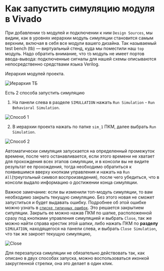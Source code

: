 # Как запустить симуляцию модуля в Vivado

При добавлении `tb` модулей и подключении к ним `Design Sources`, мы видим, как в уровнях иерархии модуль симуляции становится самым верхним, включая в себя все модули вашего дизайна. Так называемый test bench (tb) — виртуальный стенд, куда мы поместили наш `top` модуль. Надо обратить внимание, что `tb` модуль не имеет портов ввода-вывода: подключенные сигналы для нашей схемы описываются непосредственно средствами языка Verilog.

Иерархия модулей проекта.

![Иерархия ТБ](../../../technical/Labs/Pic/Run_sim1.png) 

Есть 2 способа запустить симуляцию

1. На панели слева в разделе `SIMULLATION` нажать `Run Simulation` - `Run Behavioral Simulation`.

![Способ 1](../../../technical/Labs/Pic/Run_sim2.png) 

2. В иерархии проекта нажать по папке `sim_1` ПКМ, далее выбрать `Run Simulation`.

![Способ 2](../../../technical/Labs/Pic/Run_sim3.png) 

Автоматически симуляция запускается на определенный промежуток времени, после чего останавливается, если этого времени не хватает для прохождения всех этапов симуляции, и в консоли вы не видите результат ее прохождения, тогда необходимо обратиться к появившимся вверху кнопкам управления и нажать на `Run All`(треугольный символ воспроизведения), после чего убедиться, что в консоли выдало информацию о достижении конца симуляции.

Важное замечание: если вы изменили топ-модуль симуляции, то вам необходимо закрыть текущую симуляцию. Без этого новая не сможет запуститься и будет выдавать ошибку. Подробнее об этой ошибке можно узнать в [`списке типичных ошибок`](../../../technical/Other/FAQ.md#%D0%BD%D0%B5-%D0%B7%D0%B0%D0%BF%D1%83%D1%81%D0%BA%D0%B0%D0%B5%D1%82%D1%81%D1%8F-%D1%81%D0%B8%D0%BC%D1%83%D0%BB%D1%8F%D1%86%D0%B8%D1%8F-boot-filesystem-remove-%D0%BF%D1%80%D0%BE%D1%86%D0%B5%D1%81%D1%81-%D0%BD%D0%B5-%D0%BC%D0%BE%D0%B6%D0%B5%D1%82-%D0%BF%D0%BE%D0%BB%D1%83%D1%87%D0%B8%D1%82%D1%8C-%D0%B4%D0%BE%D1%81%D1%82%D1%83%D0%BF-%D0%BA-%D1%84%D0%B0%D0%B9%D0%BB%D1%83). Это решается закрытием сипуляции. Закрыть ее можно нажав ПКМ по шапке, расположенной сразу под кнопками управления симуляцией и выбрать `Close`, так же можно найти справа крестик этой шапки, либо нажать ПКМ по **разделу** `SIMULATION`, находящегося на панели слева, и выбрать `Close Simulation`, что так же закроет текущую симуляцию,

![Close](../../../technical/Labs/Pic/Run_sim4.png) 

Для перезапуска симуляции не обязательно действовать так, как описано в двух способах запуска, можно воспользоваться иконкой закругленной стрелки, она это делает в один клик.
